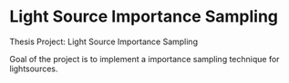 # Light Source Importance Sampling
Thesis Project: Light Source Importance Sampling

Goal of the project is to implement a importance sampling technique for lightsources.
